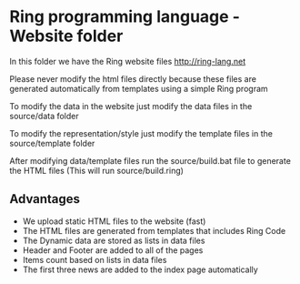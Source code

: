 # Ring programming language - Website folder

In this folder we have the Ring website files
http://ring-lang.net

Please never modify the html files directly because these files are generated
automatically from templates using a simple Ring program

To modify the data in the website just modify the data files in the source/data folder

To modify the representation/style just modify the template files in the source/template folder

After modifying data/template files run the source/build.bat file
to generate the HTML files (This will run source/build.ring)

## Advantages

* We upload static HTML files to the website (fast)
* The HTML files are generated from templates that includes Ring Code
* The Dynamic data are stored as lists in data files
* Header and Footer are added to all of the pages
* Items count based on lists in data files
* The first three news are added to the index page automatically
